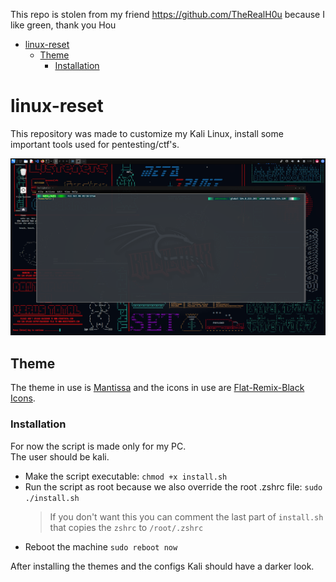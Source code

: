 This repo is stolen from my friend https://github.com/TheRealH0u because I like green, thank you Hou

- [linux-reset](#linux-reset)
  - [Theme](#theme)
    - [Installation](#installation)

# linux-reset

This repository was made to customize my Kali Linux, install some important tools used for pentesting/ctf's.  

![Look of it](image.png)

## Theme

The theme in use is [Mantissa](https://github.com/mantissa-/mantis-theme) and the icons in use are [Flat-Remix-Black Icons](https://www.gnome-look.org/p/1012430/).

### Installation

For now the script is made only for my PC.  
The user should be kali.  

- Make the script executable: `chmod +x install.sh`
- Run the script as root because we also override the root .zshrc file: `sudo ./install.sh`
  > If you don't want this you can comment the last part of `install.sh` that copies the `zshrc` to `/root/.zshrc`
- Reboot the machine `sudo reboot now`

After installing the themes and the configs Kali should have a darker look.
